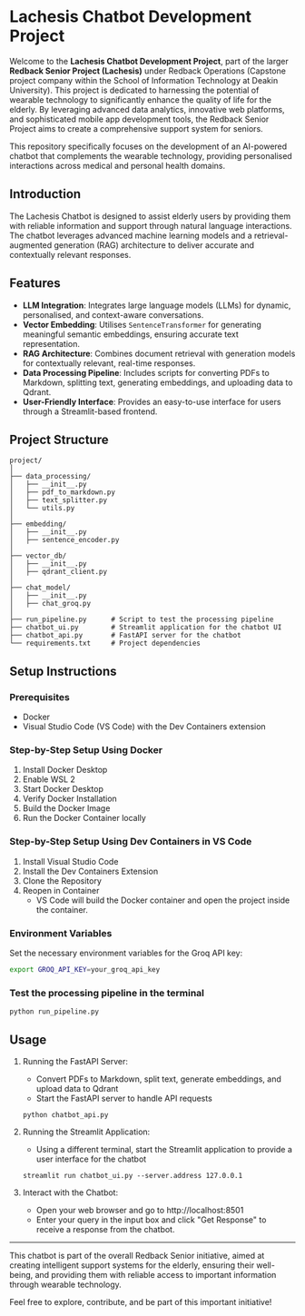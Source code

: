 # Lachesis Chatbot Development Project

Welcome to the **Lachesis Chatbot Development Project**, part of the larger **Redback Senior Project (Lachesis)** under Redback Operations (Capstone project company within the School of Information Technology at Deakin University). This project is dedicated to harnessing the potential of wearable technology to significantly enhance the quality of life for the elderly. By leveraging advanced data analytics, innovative web platforms, and sophisticated mobile app development tools, the Redback Senior Project aims to create a comprehensive support system for seniors.

This repository specifically focuses on the development of an AI-powered chatbot that complements the wearable technology, providing personalised interactions across medical and personal health domains.

## Introduction

The Lachesis Chatbot is designed to assist elderly users by providing them with reliable information and support through natural language interactions. The chatbot leverages advanced machine learning models and a retrieval-augmented generation (RAG) architecture to deliver accurate and contextually relevant responses.

## Features

- **LLM Integration**: Integrates large language models (LLMs) for dynamic, personalised, and context-aware conversations.
- **Vector Embedding**: Utilises `SentenceTransformer` for generating meaningful semantic embeddings, ensuring accurate text representation.
- **RAG Architecture**: Combines document retrieval with generation models for contextually relevant, real-time responses.
- **Data Processing Pipeline**: Includes scripts for converting PDFs to Markdown, splitting text, generating embeddings, and uploading data to Qdrant.
- **User-Friendly Interface**: Provides an easy-to-use interface for users through a Streamlit-based frontend.

## Project Structure

```
project/
│
├── data_processing/
│   ├── __init__.py
│   ├── pdf_to_markdown.py
│   ├── text_splitter.py
│   └── utils.py
│
├── embedding/
│   ├── __init__.py
│   ├── sentence_encoder.py
│
├── vector_db/
│   ├── __init__.py
│   ├── qdrant_client.py
│
├── chat_model/
│   ├── __init__.py
│   ├── chat_groq.py
│
├── run_pipeline.py      # Script to test the processing pipeline          
├── chatbot_ui.py        # Streamlit application for the chatbot UI
├── chatbot_api.py       # FastAPI server for the chatbot
└── requirements.txt     # Project dependencies
```

## Setup Instructions

### Prerequisites

- Docker
- Visual Studio Code (VS Code) with the Dev Containers extension

### Step-by-Step Setup Using Docker

1. Install Docker Desktop
2. Enable WSL 2
3. Start Docker Desktop
4. Verify Docker Installation
6. Build the Docker Image
7. Run the Docker Container locally

### Step-by-Step Setup Using Dev Containers in VS Code

1. Install Visual Studio Code
2. Install the Dev Containers Extension
3. Clone the Repository
4. Reopen in Container
   - VS Code will build the Docker container and open the project inside the container.

### Environment Variables

Set the necessary environment variables for the Groq API key:
```sh
export GROQ_API_KEY=your_groq_api_key
```

### Test the processing pipeline in the terminal
```
python run_pipeline.py
```

## Usage

1. Running the FastAPI Server:
   - Convert PDFs to Markdown, split text, generate embeddings, and upload data to Qdrant
   - Start the FastAPI server to handle API requests
   ```
   python chatbot_api.py
   ```

2. Running the Streamlit Application:
   - Using a different terminal, start the Streamlit application to provide a user interface for the chatbot
   ```
   streamlit run chatbot_ui.py --server.address 127.0.0.1
   ```

3. Interact with the Chatbot:
   - Open your web browser and go to http://localhost:8501
   - Enter your query in the input box and click "Get Response" to receive a response from the chatbot.

---

This chatbot is part of the overall Redback Senior initiative, aimed at creating intelligent support systems for the elderly, ensuring their well-being, and providing them with reliable access to important information through wearable technology.

Feel free to explore, contribute, and be part of this important initiative!